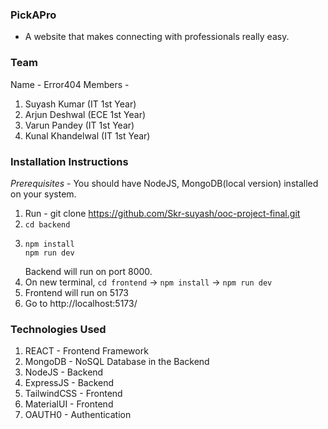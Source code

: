 ### PickAPro ### 
- A website that makes connecting with professionals really easy.

### Team ###
Name - Error404
Members - 
1. Suyash Kumar (IT 1st Year)
2. Arjun Deshwal (ECE 1st Year)
3. Varun Pandey (IT 1st Year)
4. Kunal Khandelwal (IT 1st Year)

### Installation Instructions ###

*Prerequisites* - You should have NodeJS, MongoDB(local version) installed on your system.

1. Run - git clone https://github.com/Skr-suyash/ooc-project-final.git
2. ``` cd backend ```
3. 
    ```
    npm install
    npm run dev
    ```
    Backend will run on port 8000.
4. On new terminal, ```cd frontend``` -> ```npm install``` ->  ```npm run dev```
5. Frontend will run on 5173
6. Go to http://localhost:5173/

### Technologies Used ###
1. REACT - Frontend Framework
2. MongoDB - NoSQL Database in the Backend
3. NodeJS - Backend
4. ExpressJS - Backend
5. TailwindCSS - Frontend
6. MaterialUI - Frontend
7. OAUTH0 - Authentication
